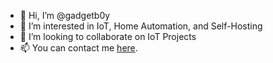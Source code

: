 - 👋 Hi, I’m @gadgetb0y
- 👀 I’m interested in IoT, Home Automation, and Self-Hosting
- 💞️ I’m looking to collaborate on IoT Projects
- 📫 You can contact me [here](https://gadgetboy.org/contact).

<!---
gadgetb0y/gadgetb0y is a ✨ special ✨ repository because its `README.md` (this file) appears on your GitHub profile.
You can click the Preview link to take a look at your changes.
--->
